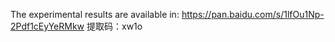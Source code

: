 The experimental results are available in:
https://pan.baidu.com/s/1lfOu1Np-2Pdf1cEyYeRMkw 
提取码：xw1o
